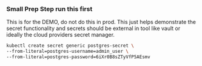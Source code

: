 ### Small Prep Step run this first

This is for the DEMO, do not do this in prod. This just helps demonstrate the secret functionality
and secrets should be external in tool like vault or ideally the cloud providers secret manager.

```bash
kubectl create secret generic postgres-secret \
--from-literal=postgres-username=admin_user \
--from-literal=postgres-password=6iXr0B8sZTyVfP5AEsmv
```
